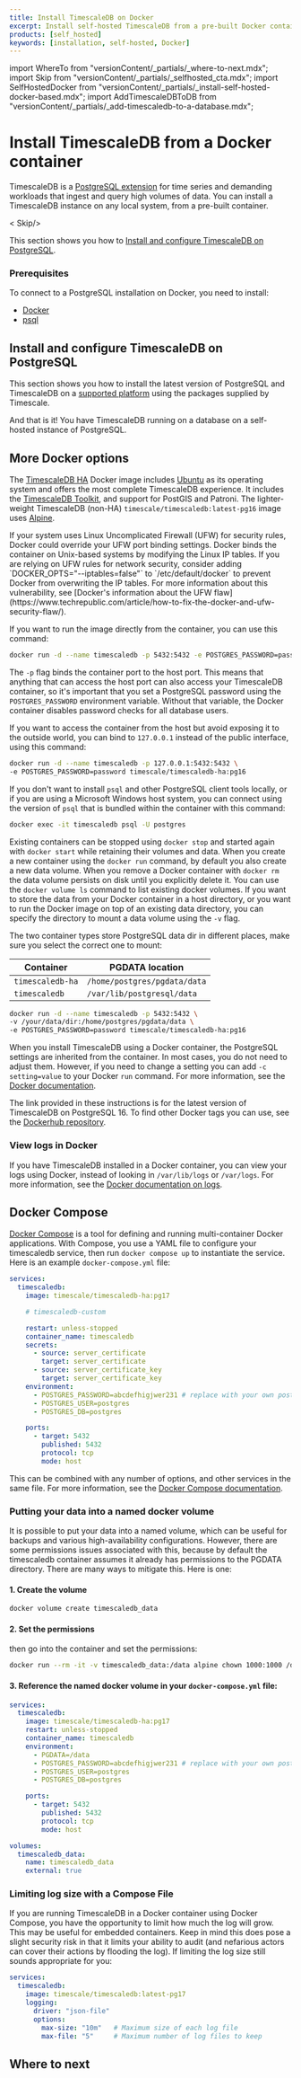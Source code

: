 ```yaml
---
title: Install TimescaleDB on Docker
excerpt: Install self-hosted TimescaleDB from a pre-built Docker container
products: [self_hosted]
keywords: [installation, self-hosted, Docker]
---
```


import WhereTo from "versionContent/_partials/_where-to-next.mdx";
import Skip from "versionContent/_partials/_selfhosted_cta.mdx";
import SelfHostedDocker from "versionContent/_partials/_install-self-hosted-docker-based.mdx";
import AddTimescaleDBToDB from "versionContent/_partials/_add-timescaledb-to-a-database.mdx";

# Install TimescaleDB from a Docker container

TimescaleDB is a [PostgreSQL extension](https://www.postgresql.org/docs/current/external-extensions.html) for
time series and demanding workloads that ingest and query high volumes of data. You can install a TimescaleDB 
instance on any local system, from a pre-built container. 

< Skip/>

This section shows you how to 
[Install and configure TimescaleDB on PostgreSQL](#install-and-configure-timescaledb-on-postgresql).

### Prerequisites

To connect to a PostgreSQL installation on Docker, you need to install:

- [Docker][docker-install]
- [psql][install-psql]


## Install and configure TimescaleDB on PostgreSQL

This section shows you how to install the latest version of PostgreSQL and
TimescaleDB on a [supported platform](#supported-platforms) using the packages supplied by Timescale.

<SelfHostedDocker />


And that is it! You have TimescaleDB running on a database on a self-hosted instance of PostgreSQL.

## More Docker options

The [TimescaleDB HA](https://hub.docker.com/r/timescale/timescaledb-ha) Docker image 
includes [Ubuntu][ubuntu] as its operating system and offers the most complete TimescaleDB 
experience. It includes the [TimescaleDB Toolkit](https://github.com/timescale/timescaledb-toolkit),
and support for PostGIS and Patroni.  The lighter-weight TimescaleDB 
(non-HA) `timescale/timescaledb:latest-pg16` image uses [Alpine][alpine]. 

<Highlight type="warning">
If your system uses Linux Uncomplicated Firewall (UFW) for security rules, Docker could override your 
UFW port binding settings. Docker binds the container on Unix-based systems by modifying the Linux IP tables. 
If you are relying on UFW rules for network security, consider adding `DOCKER_OPTS="--iptables=false"`
to `/etc/default/docker` to prevent Docker from overwriting the IP tables. For more information about this 
vulnerability, see
[Docker's information about the UFW flaw](https://www.techrepublic.com/article/how-to-fix-the-docker-and-ufw-security-flaw/).
</Highlight>

If you want to run the image directly from the container, you can use this
command:

```bash
docker run -d --name timescaledb -p 5432:5432 -e POSTGRES_PASSWORD=password timescale/timescaledb-ha:pg16
```

The `-p` flag binds the container port to the host port. This means that
anything that can access the host port can also access your TimescaleDB container,
so it's important that you set a PostgreSQL password using the
`POSTGRES_PASSWORD` environment variable. Without that variable, the Docker
container disables password checks for all database users.

If you want to access the container from the host but avoid exposing it to the
outside world, you can bind to `127.0.0.1` instead of the public interface,
using this command:

```bash
docker run -d --name timescaledb -p 127.0.0.1:5432:5432 \
-e POSTGRES_PASSWORD=password timescale/timescaledb-ha:pg16
```

If you don't want to install `psql` and other PostgreSQL client tools locally,
or if you are using a Microsoft Windows host system, you can connect using the
version of `psql` that is bundled within the container with this command:

```bash
docker exec -it timescaledb psql -U postgres
```

Existing containers can be stopped using `docker stop` and started again with
`docker start` while retaining their volumes and data. When you create a new
container using the `docker run` command, by default you also create a new data
volume. When you remove a Docker container with `docker rm` the data volume
persists on disk until you explicitly delete it. You can use the `docker volume
ls` command to list existing docker volumes. If you want to store the data from
your Docker container in a host directory, or you want to run the Docker image
on top of an existing data directory, you can specify the directory to mount a
data volume using the `-v` flag.

<Highlight type="warning">
The two container types store PostgreSQL data dir in different places,
make sure you select the correct one to mount:

<!-- vale Vale.Terms = NO -->
|Container|PGDATA location|
|-|-|
`timescaledb-ha`|`/home/postgres/pgdata/data`
`timescaledb`| `/var/lib/postgresql/data`
<!-- vale Vale.Terms = YES -->
</Highlight>

```bash
docker run -d --name timescaledb -p 5432:5432 \
-v /your/data/dir:/home/postgres/pgdata/data \
-e POSTGRES_PASSWORD=password timescale/timescaledb-ha:pg16
```

When you install TimescaleDB using a Docker container, the PostgreSQL settings
are inherited from the container. In most cases, you do not need to adjust them.
However, if you need to change a setting you can add `-c setting=value` to your
Docker `run` command. For more information, see the
[Docker documentation][docker-postgres].

The link provided in these instructions is for the latest version of TimescaleDB
on PostgreSQL 16. To find other Docker tags you can use, see the
[Dockerhub repository][dockerhub].


### View logs in Docker

If you have TimescaleDB installed in a Docker container, you can view your logs
using Docker, instead of looking in `/var/lib/logs` or `/var/logs`. For more
information, see the [Docker documentation on logs][docker-logs].


## Docker Compose

[Docker Compose](https://docs.docker.com/compose) is a tool for defining and
running multi-container Docker applications. With Compose, you use a YAML file
to configure your timescaledb service, then run `docker compose up` to instantiate
the service. Here is an example `docker-compose.yml` file:

```yaml
services:
  timescaledb:
    image: timescale/timescaledb-ha:pg17

    # timescaledb-custom

    restart: unless-stopped
    container_name: timescaledb
    secrets:
      - source: server_certificate
        target: server_certificate
      - source: server_certificate_key
        target: server_certificate_key
    environment:
      - POSTGRES_PASSWORD=abcdefhigjwer231 # replace with your own postgres admin password
      - POSTGRES_USER=postgres
      - POSTGRES_DB=postgres

    ports:
      - target: 5432
        published: 5432
        protocol: tcp
        mode: host
```

This can be combined with any number of options, and other services in the same file. For more information,
see the [Docker Compose documentation](https://docs.docker.com/compose).

### Putting your data into a named docker volume

It is possible to put your data into a named volume, which can be useful for
backups and various high-availability configurations.  However, there are some
permissions issues associated with this, because by default the timescaledb container
assumes it already has permissions to the PGDATA directory.  There are many ways to
mitigate this.  Here is one:

#### 1. Create the volume

```bash
docker volume create timescaledb_data
```

#### 2. Set the permissions
then go into the container and set the permissions:
```bash
docker run --rm -it -v timescaledb_data:/data alpine chown 1000:1000 /data
```


#### 3. Reference the named docker volume in your `docker-compose.yml` file:

```yaml
services:
  timescaledb:
    image: timescale/timescaledb-ha:pg17
    restart: unless-stopped
    container_name: timescaledb
    environment:
      - PGDATA=/data
      - POSTGRES_PASSWORD=abcdefhigjwer231 # replace with your own postgres admin password
      - POSTGRES_USER=postgres
      - POSTGRES_DB=postgres

    ports:
      - target: 5432
        published: 5432
        protocol: tcp
        mode: host

volumes:
  timescaledb_data:
    name: timescaledb_data
    external: true
```



### Limiting log size with a Compose File
If you are running TimescaleDB in a Docker container using Docker Compose,
you have the opportunity to limit how much the log will grow.  This may
be useful for embedded containers.  Keep in mind this does pose a slight
security risk in that it limits your ability to audit (and nefarious actors
can cover their actions by flooding the log).  If limiting the log size
still sounds appropriate for you:

```yaml
services:
  timescaledb:
    image: timescale/timescaledb:latest-pg17
    logging:
      driver: "json-file"
      options:
        max-size: "10m"   # Maximum size of each log file
        max-file: "5"     # Maximum number of log files to keep
```

## Where to next

<WhereTo />

[alpine]: https://alpinelinux.org/
[config]: /self-hosted/:currentVersion:/configuration/
[docker-install]: https://docs.docker.com/get-docker/
[docker-postgres]: https://hub.docker.com/_/postgres
[dockerhub]: https://hub.docker.com/r/timescale/timescaledb/tags?page=1&ordering=last_updated
[install-psql]: https://www.timescale.com/blog/how-to-install-psql-on-mac-ubuntu-debian-windows/
[ubuntu]: https://ubuntu.com
[docker-logs]: https://docs.docker.com/config/containers/logging/
[install-from-source]: /self-hosted/:currentVersion:/install/installation-source/